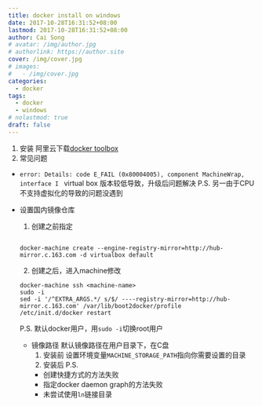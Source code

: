 ```yaml
---
title: docker install on windows
date: 2017-10-28T16:31:52+08:00
lastmod: 2017-10-28T16:31:52+08:00
author: Cai Song
# avatar: /img/author.jpg
# authorlink: https://author.site
cover: /img/cover.jpg
# images:
#   - /img/cover.jpg
categories:
  - docker
tags:
  - docker
  - windows
# nolastmod: true
draft: false
---
```


1. 安装
阿里云下载[docker toolbox](https://mirrors.aliyun.com/docker-toolbox/windows/docker-toolbox/)
2. 常见问题
* `error: Details: code E_FAIL (0x80004005), component MachineWrap, interface I `
  virtual box 版本较低导致，升级后问题解决
  P.S. 另一由于CPU不支持虚拟化的导致的问题没遇到

* 设置国内镜像仓库
  1. 创建之前指定
    ```shell
    
    docker-machine create --engine-registry-mirror=http://hub-mirror.c.163.com -d virtualbox default
    ```

  2. 创建之后，进入machine修改
    ```shell
    docker-machine ssh <machine-name>
    sudo -i
    sed -i '/^EXTRA_ARGS.*/ s/$/ ----registry-mirror=http://hub-mirror.c.163.com' /var/lib/boot2docker/profile
    /etc/init.d/docker restart
    ```
    P.S. 默认docker用户，用`sudo -i`切换root用户
  
  * 镜像路径
    默认镜像路径在用户目录下，在C盘  
    1. 安装前
    设置环境变量`MACHINE_STORAGE_PATH`指向你需要设置的目录
    2. 安装后
    P.S. 
      * 创建快捷方式的方法失败
      * 指定docker daemon graph的方法失败
      * 未尝试使用`ln`链接目录

